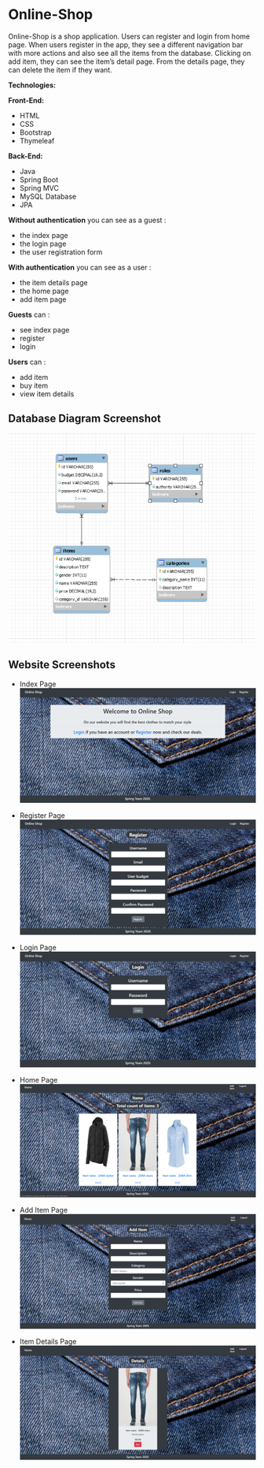 # Online-Shop 

Online-Shop is a shop application. Users can register and login from home page. When users register in the app, they see a different navigation bar with more actions and also see all the items from the database.
Clicking on add item, they can see the item’s detail page. 
From the details page, they can delete the item if they want. 

**Technologies:**

**Front-End:**

*   HTML
*   CSS
*   Bootstrap
*   Thymeleaf

 
**Back-End:**
*   Java
*   Spring Boot
*   Spring MVC
*   MySQL Database
*   JPA

**Without authentication** you can see as a guest : 

  - the index page
  - the login page
  - the user registration form
  
**With authentication** you can see as a user : 

  - the item details page
  - the home page
  - add item page
  
  **Guests** can : 
  
   - see index page
   - register 
   - login
  
  
  **Users** can : 
  
   - add item
   - buy item
   - view item details
    
 Database Diagram Screenshot
 ---
 
 ![database](/src/main/resources/static/screens/database.png)
 
Website Screenshots
---

- Index Page 
![homepage](/src/main/resources/static/screens/index.png)

- Register Page
![addons](/src/main/resources/static/screens/register.png)

- Login Page
![pending-addons](/src/main/resources/static/screens/login.png)

- Home Page
![product-page](/src/main/resources/static/screens/home.png)

- Add Item Page
![product-page](/src/main/resources/static/screens/add-item.png)

- Item Details Page
![product-page](/src/main/resources/static/screens/details.png)
